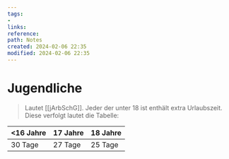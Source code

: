 ```yaml
---
tags: 
- 
links: 
reference: 
path: Notes
created: 2024-02-06 22:35
modified: 2024-02-06 22:35
---
```

# Jugendliche
>Lautet [[jArbSchG]]. Jeder der unter 18 ist enthält extra Urlaubszeit.
>Diese verfolgt lautet die Tabelle:


| <16 Jahre | 17 Jahre | 18 Jahre |
| --------- | --------- | --------- |
| 30 Tage          | 27 Tage          | 25 Tage          |
